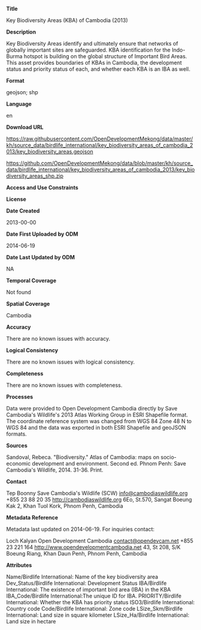 **Title**

Key Biodiversity Areas (KBA) of Cambodia (2013)

**Description**

Key Biodiversity Areas identify and ultimately ensure that networks of globally important sites are safeguarded. KBA identification for the Indo-Burma hotspot is building on the global structure of Important Bird Areas. This asset provides boundaries of KBAs in Cambodia, the development status and priority status of each, and whether each KBA is an IBA as well. 

**Format**

geojson; shp

**Language**

en

**Download URL**

https://raw.githubusercontent.com/OpenDevelopmentMekong/data/master/kh/source_data/birdlife_international/key_biodiversity_areas_of_cambodia_2013/key_biodiversity_areas.geojson

https://github.com/OpenDevelopmentMekong/data/blob/master/kh/source_data/birdlife_international/key_biodiversity_areas_of_cambodia_2013/key_biodiversity_areas_shp.zip

**Access and Use Constraints**



**License**



**Date Created**

2013-00-00

**Date First Uploaded by ODM**

2014-06-19

**Date Last Updated by ODM**

NA

**Temporal Coverage**

Not found

**Spatial Coverage**

Cambodia

**Accuracy**

There are no known issues with accuracy.

**Logical Consistency**

There are no known issues with logical consistency.

**Completeness**

There are no known issues with completeness.

**Processes**

Data were provided to Open Development Cambodia directly by Save Cambodia's Wildlife's 2013 Atlas Working Group in ESRI Shapefile format. The coordinate reference system was changed from WGS 84 Zone 48 N to WGS 84 and the data was exported in both ESRI Shapefile and geoJSON formats.

**Sources**

Sandoval, Rebeca. "Biodiversity." Atlas of Cambodia: maps on socio-economic development and environment. Second ed. Phnom Penh: Save Cambodia's Wildlife, 2014. 31-36. Print.

**Contact**
     
Tep Boonny
Save Cambodia's Wildlife (SCW)
info@cambodiaswildlife.org
+855 23 88 20 35
http://cambodiaswildlife.org
6Eo, St.570, Sangat Boeung Kak 2, Khan Tuol Kork, Phnom Penh, Cambodia

**Metadata Reference**

Metadata last updated on 2014-06-19. For inquiries contact:

Loch Kalyan
Open Development Cambodia
contact@opendevcam.net
+855 23 221 164
http://www.opendevelopmentcambodia.net
43, St 208, S/K Boeung Riang, Khan Daun Penh, Phnom Penh, Cambodia

**Attributes**

Name/Birdlife International: Name of the key biodiversity area
Dev_Status/Birdlife International: Development Status
IBA/Birdlife International: The existence of important bird area (IBA) in the KBA
IBA_Code/Birdlife International:The unique ID for IBA.
PRIORITY/Birdlife International: Whether the KBA has priority status
ISO3/Birdlife International: Country code
Code/Birdlife International: Zone code
LSize_Skm/Birdlife International: Land size in square kilometer
LSize_Ha/Birdlife International: Land size in hectare


